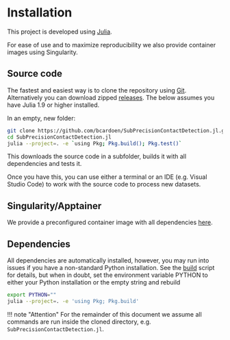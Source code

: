 # Installation
This project is developed using [Julia](https://julialang.org/).

For ease of use and to maximize reproducibility we also provide container images using Singularity.

## Source code
The fastest and easiest way is to clone the repository using [Git](https://git-scm.com/). Alternatively you can download zipped [releases](https://github.com/bencardoen/SubPrecisionContactDetection.jl/archive/refs/heads/main.zip).
The below assumes you have Julia 1.9 or higher installed.

In an empty, new folder:
```bash
git clone https://github.com/bcardoen/SubPrecisionContactDetection.jl.git
cd SubPrecisionContactDetection.jl
julia --project=. -e `using Pkg; Pkg.build(); Pkg.test()`
```
This downloads the source code in a subfolder, builds it with all dependencies and tests it.

Once you have this, you can use either a terminal or an IDE (e.g. Visual Studio Code) to work with the source code to process new datasets.

## Singularity/Apptainer
We provide a preconfigured container image with all dependencies [here](https://cloud.sylabs.io/library/bcvcsert/subprecisioncontactdetection/mcsdetect).


## Dependencies
All dependencies are automatically installed, however, you may run into issues if you have a non-standard Python installation. 
See the [build](https://github.com/bencardoen/SubPrecisionContactDetection.jl/build/build.jl) script for details, but when in doubt, set the environment variable PYTHON to either your Python installation or the empty string and rebuild
```bash
export PYTHON=""
julia --project=. -e 'using Pkg; Pkg.build'
```

!!! note "Attention"
    For the remainder of this document we assume all commands are run inside the cloned directory, e.g. `SubPrecisionContactDetection.jl`.